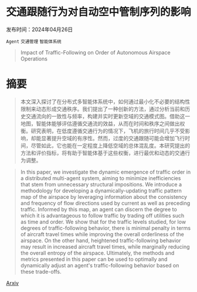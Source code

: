 # 交通跟随行为对自动空中管制序列的影响

发布时间：2024年04月26日

`Agent` `交通管理` `智能体系统`

> Impact of Traffic-Following on Order of Autonomous Airspace Operations

# 摘要

> 本文深入探讨了在分布式多智能体系统中，如何通过最小化不必要的结构性限制来动态形成交通秩序。我们提出了一种创新的方法，通过分析当前和历史交通流向的一致性与频率，构建并实时更新空域的交通模式图。借助这一地图，智能体能够评估遵循交通流的效益，从而在时间和秩序之间做出权衡。研究表明，在低度遵循交通行为的情况下，飞机的旅行时间几乎不受影响，却能显著提升空域的有序性。然而，过度的交通跟随可能会增加飞行时间，尽管如此，它也能在一定程度上降低空域的总体混乱度。本研究提出的方法和评价指标，将有助于智能体基于这些权衡，进行最优和动态的交通行为调整。

> In this paper, we investigate the dynamic emergence of traffic order in a distributed multi-agent system, aiming to minimize inefficiencies that stem from unnecessary structural impositions. We introduce a methodology for developing a dynamically-updating traffic pattern map of the airspace by leveraging information about the consistency and frequency of flow directions used by current as well as preceding traffic. Informed by this map, an agent can discern the degree to which it is advantageous to follow traffic by trading off utilities such as time and order. We show that for the traffic levels studied, for low degrees of traffic-following behavior, there is minimal penalty in terms of aircraft travel times while improving the overall orderliness of the airspace. On the other hand, heightened traffic-following behavior may result in increased aircraft travel times, while marginally reducing the overall entropy of the airspace. Ultimately, the methods and metrics presented in this paper can be used to optimally and dynamically adjust an agent's traffic-following behavior based on these trade-offs.

[Arxiv](https://arxiv.org/abs/2404.17627)